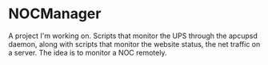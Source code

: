 # NOCManager
A project I'm working on. Scripts that monitor the UPS through the apcupsd daemon, along with scripts that monitor the website status, the net traffic on a server. The idea is to monitor a NOC remotely.
